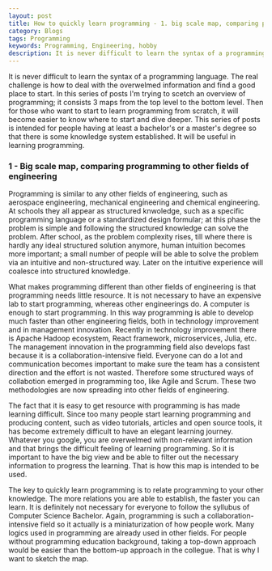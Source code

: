 ```yaml
---
layout: post
title: How to quickly learn programming - 1. big scale map, comparing programming to other fields of engineering
category: Blogs
tags: Programming
keywords: Programming, Engineering, hobby
description: It is never difficult to learn the syntax of a programming language. The real challenge is how to deal with the overwelmed information and find a good place to start. In this series of posts I'm trying to scetch an overview of programming; it consists 3 maps from the top level to the bottom level. Then for those who want to start to learn programming from scratch, it will become easier to know where to start and dive deeper. This series of posts is intended for people having at least a bachelor's or a master's degree so that there is some knowledge system established. It will be useful in learning programming.
---
```


It is never difficult to learn the syntax of a programming language. The real challenge is how to deal with the overwelmed information and find a good place to start. In this series of posts I'm trying to scetch an overview of programming; it consists 3 maps from the top level to the bottom level. Then for those who want to start to learn programming from scratch, it will become easier to know where to start and dive deeper. This series of posts is intended for people having at least a bachelor's or a master's degree so that there is some knowledge system established. It will be useful in learning programming.

### 1 - Big scale map, comparing programming to other fields of engineering
Programming is similar to any other fields of engineering, such as aerospace engineering, mechanical engineering and chemical engineering. At schools they all appear as structured knwoledge, such as a specific programming language or a standardized design formular; at this phase the problem is simple and following the structured knowledge can solve the problem. After school, as the problem complexity rises, till where there is hardly any ideal structured solution anymore, human intuition becomes more important; a small number of people will be able to solve the problem via an intuitive and non-structured way. Later on the intuitive experience will coalesce into structured knowledge.

What makes programming different than other fields of engineering is that programming needs little resource. It is not necessary to have an expensive lab to start programming, whereas other engineerings do. A computer is enough to start programming. In this way programming is able to develop much faster than other engineering fields, both in technology improvement and in management innovation. Recently in technology improvement there is Apache Hadoop ecosystem, React framework, microservices, Julia, etc. The management innovation in the programming field also develops fast because it is a collaboration-intensive field. Everyone can do a lot and communication becomes important to make sure the team has a consistent direction and the effort is not wasted. Therefore some structured ways of collabotion emerged in programming too, like Agile and Scrum. These two methodologies are now spreading into other fields of engineering.

The fact that it is easy to get resource with programming is has made learning difficult. Since too many people start learning programming and producing content, such as video tutorials, articles and open source tools, it has become extremely difficult to have an elegant learning journey. Whatever you google, you are overwelmed with non-relevant information and that brings the difficult feeling of learning programming. So it is important to have the big view and be able to filter out the necessary information to progress the learning. That is how this map is intended to be used.

The key to quickly learn programming is to relate programming to your other knowledge. The more relations you are able to establish, the faster you can learn. It is definitely not necessary for everyone to follow the syllubus of Computer Science Bachelor. Again, programming is such a collaboration-intensive field so it actually is a miniaturization of how people work. Many logics used in programming are already used in other fields. For people without programming education background, taking a top-down approach would be easier than the bottom-up approach in the collegue. That is why I want to sketch the map.
